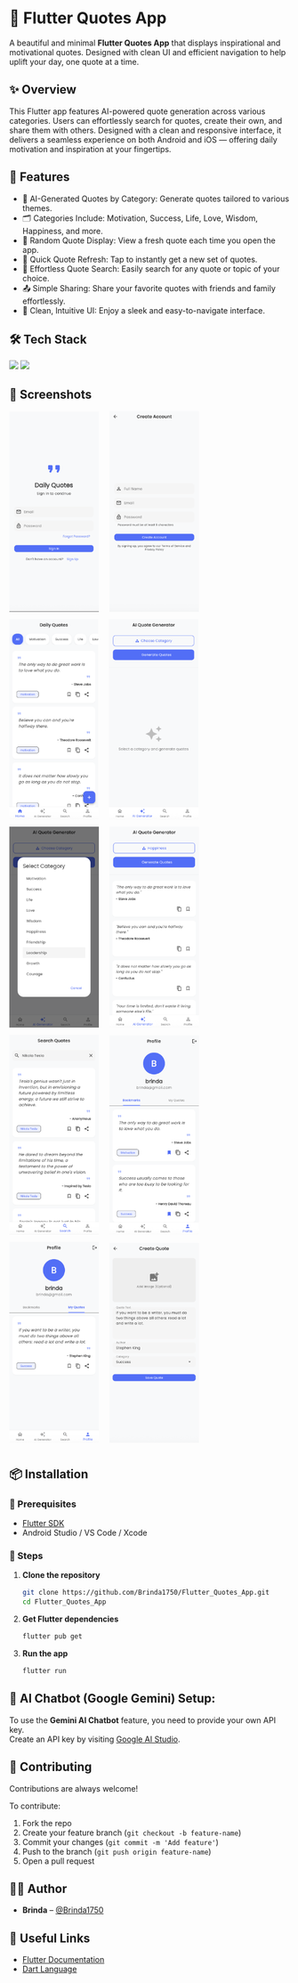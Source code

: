 # 📱 Flutter Quotes App

A beautiful and minimal **Flutter Quotes App** that displays inspirational and motivational quotes. Designed with clean UI and efficient navigation to help uplift your day, one quote at a time.



## ✨ Overview

This Flutter app features AI-powered quote generation across various categories. Users can effortlessly search for quotes, create their own, and share them with others. Designed with a clean and responsive interface, it delivers a seamless experience on both Android and iOS — offering daily motivation and inspiration at your fingertips.



## 🚀 Features

- 🤖 AI-Generated Quotes by Category: Generate quotes tailored to various themes.
- 🗂️ Categories Include: Motivation, Success, Life, Love, Wisdom, Happiness, and more.
- 📖 Random Quote Display: View a fresh quote each time you open the app.
- 🔄 Quick Quote Refresh: Tap to instantly get a new set of quotes.
- 🔎 Effortless Quote Search: Easily search for any quote or topic of your choice.
- 📤 Simple Sharing: Share your favorite quotes with friends and family effortlessly.
- 🎯 Clean, Intuitive UI: Enjoy a sleek and easy-to-navigate interface.



## 🛠️ Tech Stack

<p align="left">
  <img src="https://img.shields.io/badge/Flutter-02569B?style=for-the-badge&logo=flutter&logoColor=white" />
  <img src="https://img.shields.io/badge/Dart-0175C2?style=for-the-badge&logo=dart&logoColor=white" />
</p>


## 📸 Screenshots

<kbd align="left">
  <img src="./snapshorts/1.png" width="32%" style="margin-right: 10px; margin-bottom: 10px;" />
  <img src="./snapshorts/2.png" width="32%" style="margin-right: 10px; margin-bottom: 10px;" />
  <img src="./snapshorts/3.png" width="31.8%" style="margin-right: 10px; margin-bottom: 10px;" />
  <img src="./snapshorts/4.png" width="32%" style="margin-right: 10px; margin-bottom: 10px;" />
  <img src="./snapshorts/4-1.png" width="32%" style="margin-right: 10px; margin-bottom: 10px;" />
  <img src="./snapshorts/4-2.png" width="32%" style="margin-right: 10px; margin-bottom: 10px;" />
  <img src="./snapshorts/5.png" width="32%" style="margin-right: 10px; margin-bottom: 10px;" />
  <img src="./snapshorts/6.png" width="32%" style="margin-right: 10px; margin-bottom: 10px;" />
  <img src="./snapshorts/7.png" width="32%" style="margin-right: 10px; margin-bottom: 10px;" />
  <img src="./snapshorts/8.png" width="32%" style="margin-right: 10px; margin-bottom: 10px;" />
</kbd>

## 📦 Installation

### 🔧 Prerequisites

- [Flutter SDK](https://flutter.dev/docs/get-started/install)
- Android Studio / VS Code / Xcode

### 🚀 Steps

1. **Clone the repository**
   ```bash
   git clone https://github.com/Brinda1750/Flutter_Quotes_App.git
   cd Flutter_Quotes_App

2. **Get Flutter dependencies**
   ```bash
   flutter pub get

3. **Run the app**
   ```bash
   flutter run


## 🧠 AI Chatbot (Google Gemini) Setup:

To use the **Gemini AI Chatbot** feature, you need to provide your own API key.  
Create an API key by visiting [Google AI Studio](https://aistudio.google.com/app/apikey).


## 🤝 Contributing

Contributions are always welcome!

To contribute:
1. Fork the repo  
2. Create your feature branch (`git checkout -b feature-name`)  
3. Commit your changes (`git commit -m 'Add feature'`)  
4. Push to the branch (`git push origin feature-name`)  
5. Open a pull request  



## 👩‍💻 Author

- **Brinda** – [@Brinda1750](https://github.com/Brinda1750)



## 🔗 Useful Links

- [Flutter Documentation](https://flutter.dev/docs)  
- [Dart Language](https://dart.dev/guides)